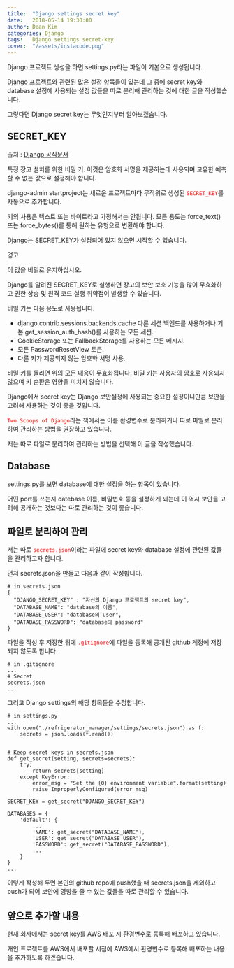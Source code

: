 ```yaml
---
title:  "Django settings secret key"
date:   2018-05-14 19:30:00
author: Dean Kim
categories: Django
tags:	Django settings secret-key
cover:  "/assets/instacode.png"
---
```


Django 프로젝트 생성을 하면 settings.py라는 파일이 기본으로 생성됩니다.

Django 프로젝트와 관련된 많은 설정 항목들이 있는데 그 중에 secret key와 database 설정에 사용되는 설정 값들을 따로 분리해 관리하는 것에 대한 글을 작성했습니다.

그렇다면 Django secret key는 무엇인지부터 알아보겠습니다.

## SECRET_KEY

출처 : [Django 공식문서](https://docs.djangoproject.com/en/1.11/ref/settings/#std:setting-SECRET_KEY)

특정 장고 설치를 위한 비밀 키. 이것은 암호화 서명을 제공하는데 사용되며 고유한 예측할 수 없는 값으로 설정해야 합니다.

django-admin startproject는 새로운 프로젝트마다 무작위로 생성된 <tt style="color: #FF0000">`SECRET_KEY`</tt>를 자동으로 추가합니다.

키의 사용은 텍스트 또는 바이트라고 가정해서는 안됩니다. 모든 용도는 force_text() 또는 force_bytes()를 통해 원하는 유형으로 변환해야 합니다.

Django는 SECRET_KEY가 설정되어 있지 않으면 시작할 수 없습니다.

경고

이 값을 비밀로 유지하십시오.

Django를 알려진 SECRET_KEY로 실행하면 장고의 보안 보호 기능을 많이 무효화하고 권한 상승 및 원격 코드 실행 취약점이 발생할 수 있습니다.

비밀 키는 다음 용도로 사용됩니다.

* django.contrib.sessions.backends.cache 다른 세션 백엔드를 사용하거나 기본 get_session_auth_hash()를 사용하는 모든 세션.
* CookieStorage 또는 FallbackStorage를 사용하는 모든 메시지.
* 모든 PasswordResetView 토큰.
* 다른 키가 제공되지 않는 암호화 서명 사용.

비밀 키를 돌리면 위의 모든 내용이 무효화됩니다. 비밀 키는 사용자의 암호로 사용되지 않으며 키 순환은 영향을 미치지 않습니다.

Django에서 secret key는 Django 보안설정에 사용되는 중요한 설정이니만큼 보안을 고려해 사용하는 것이 좋을 것입니다.

<tt style="color: #FF0000">`Two Scoops of Django`</tt>라는 책에서는 이를 환경변수로 분리하거나 따로 파일로 분리하여 관리하는 방법을 권장하고 있습니다.

저는 따로 파일로 분리하여 관리하는 방법을 선택해 이 글을 작성했습니다.

## Database

settings.py를 보면 database에 대한 설정을 하는 항목이 있습니다.

어떤 port를 쓰는지 datebase 이름, 비밀번호 등을 설정하게 되는데 이 역시 보안을 고려해 공개하는 것보다는 따로 관리하는 것이 좋습니다.

## 파일로 분리하여 관리

저는 따로 <tt style="color: #FF0000">`secrets.json`</tt>이라는 파일에 secret key와 database 설정에 관련된 값들을 관리하고자 합니다.

먼저 secrets.json을 만들고 다음과 같이 작성합니다.

~~~~
# in secrets.json
{
  "DJANGO_SECRET_KEY" : "자신의 Django 프로젝트의 secret key",
  "DATABASE_NAME": "database의 이름",
  "DATABASE_USER": "database의 user",
  "DATABASE_PASSWORD": "database의 password"
}
~~~~

파일을 작성 후 저장한 뒤에 <tt style="color: #FF0000">`.gitignore`</tt>에 파일을 등록해 공개된 github 계정에 저장되지 않도록 합니다.

~~~~
# in .gitignore
...
# Secret
secrets.json
...
~~~~

그리고 Django settings의 해당 항목들을 수정합니다.

~~~~
# in settings.py
...
with open("./refrigerator_manager/settings/secrets.json") as f:
    secrets = json.loads(f.read())


# Keep secret keys in secrets.json
def get_secret(setting, secrets=secrets):
    try:
        return secrets[setting]
    except KeyError:
        error_msg = "Set the {0} environment variable".format(setting)
        raise ImproperlyConfigured(error_msg)

SECRET_KEY = get_secret("DJANGO_SECRET_KEY")

DATABASES = {
    'default': {
        ...
        'NAME': get_secret("DATABASE_NAME"),
        'USER': get_secret("DATABASE_USER"),
        'PASSWORD': get_secret("DATABASE_PASSWORD"),
        ...
    }
}
...
~~~~

이렇게 작성해 두면 본인의 github repo에 push했을 때 secrets.json을 제외하고 push가 되어 보안에 영향을 줄 수 있는 값들을 따로 관리할 수 있습니다.

## 앞으로 추가할 내용

현재 회사에서는 secret key를 AWS 배포 시 환경변수로 등록해 배포하고 있습니다.

개인 프로젝트를 AWS에서 배포할 시점에 AWS에서 환경변수로 등록해 배포하는 내용을 추가하도록 하겠습니다.